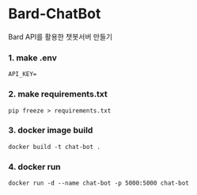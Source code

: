# Bard-ChatBot
Bard API를 활용한 챗봇서버 만들기

### 1. make .env
```shell
API_KEY=
```

### 2. make requirements.txt
```shell
pip freeze > requirements.txt
```

### 3. docker image build
```shell
docker build -t chat-bot .
```

### 4. docker run
```shell
docker run -d --name chat-bot -p 5000:5000 chat-bot
```